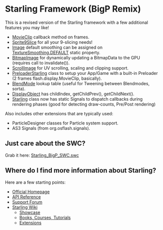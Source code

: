 Starling Framework (BigP Remix)
===============================

This is a revised version of the Starling framework with a few additional features you may like!

* [MovieClip](https://github.com/bigp/Starling-Framework/blob/master/starling/src/starling/display/MovieClip.as) callback method on frames.
* [Sprite9Slice](https://github.com/bigp/Starling-Framework/blob/master/starling/src/starling/extensions/bigp/Sprite9Sliced.as) for all your 9-slicing needs!
* [Image](https://github.com/bigp/Starling-Framework/blob/master/starling/src/starling/display/Image.as) default smoothing can be assigned on [TextureSmoothing.DEFAULT](https://github.com/bigp/Starling-Framework/blob/master/starling/src/starling/textures/TextureSmoothing.as) static property.
* [BitmapImage](https://github.com/bigp/Starling-Framework/blob/master/starling/src/starling/extensions/bigp/BitmapImage.as) for dynamically updating a BitmapData to the GPU (requires call to invalidate()).
* [ScrollImage](https://github.com/bigp/Starling-Framework/blob/master/starling/src/starling/extensions/bigp/ScrollImage.as) for UV scrolling, scaling and clipping support.
* [PreloaderStarling](https://github.com/bigp/Starling-Framework/blob/master/starling/src/com/bigp/preloaders/PreloaderStarling.as) class to setup your App/Game with a built-in Preloader (2 frames flash.display.MovieClip, basically).
* [BlendMode](https://github.com/bigp/Starling-Framework/blob/master/starling/src/starling/display/BlendMode.as) lookup table (useful for Tweening between Blendmodes, sorta).
* [DisplayObject](https://github.com/bigp/Starling-Framework/blob/master/starling/src/starling/display/DisplayObject.as) has childIndex, getChildPrev(), getChildNext().
* [Starling](https://github.com/bigp/Starling-Framework/blob/master/starling/src/starling/core/Starling.as) class now has static Signals to dispatch callbacks during rendering phases (good for detecting draw-counts, Pre/Post rendering)

Also includes other extensions that are typically used:

* ParticleDesigner classes for Particle system support.
* AS3 Signals (from org.osflash.signals).


Just care about the SWC?
------------------------

Grab it here: [Starling_BigP_SWC.swc](https://github.com/bigp/Starling-Framework/raw/master/starling/bin/Starling_BigP_SWC.swc)

Where do I find more information about Starling?
------------------------------------------------

Here are a few starting points:

* [Official Homepage](http://www.starling-framework.org)
* [API Reference](http://doc.starling-framework.org)
* [Support Forum](http://forum.starling-framework.org)
* [Starling Wiki](http://wiki.starling-framework.org)
  * [Showcase](http://wiki.starling-framework.org/games/start)
  * [Books, Courses, Tutorials](http://wiki.starling-framework.org/tutorials/start)
  * [Extensions](http://wiki.starling-framework.org/extensions/start)

[1]: http://www.sparrow-framework.org
